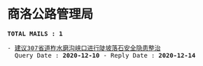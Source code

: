 # 商洛公路管理局
<pre><b>TOTAL MAILS : 1</b></pre>
<pre>
- <a href="../../categories/mails/6694.md">建议307省道柞水磨沟峡口进行陡坡落石安全隐患整治</a><br/>  Query Date : <b>2020-12-10</b> - Reply Date : <b>2020-12-14</b>
</pre>
